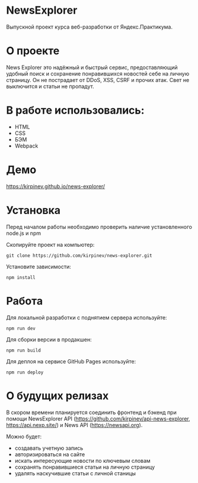 # NewsExplorer

Выпускной проект курса веб-разработки от Яндекс.Практикума.

# О проекте

News Explorer это надёжный и быстрый сервис, предоставляющий удобный поиск и сохранение понравившихся новостей себе на личную страницу. Он не пострадает от DDoS, XSS, CSRF и прочих атак. Свет не выключится и статьи не пропадут.

# В работе использовались:

- HTML
- CSS
- БЭМ
- Webpack

# Демо

https://kirpinev.github.io/news-explorer/

# Установка

Перед началом работы необходимо проверить наличие установленного node.js и npm

Скопируйте проект на компьютер:

```
git clone https://github.com/kirpinev/news-explorer.git
```

Установите зависимости:

```
npm install
```

# Работа

Для локальной разработки с поднятием сервера используйте:

```
npm run dev
```

Для сборки версии в продакшен:

```
npm run build
```

Для деплоя на сервисе GitHub Pages используйте:

```
npm run deploy
```

# О будущих релизах

В скором времени планируется соединить фронтенд и бэкенд при помощи
NewsExplorer API (https://github.com/kirpinev/api-news-explorer, https://api.nexp.site/) и News API (https://newsapi.org).

Можно будет:

- создавать учетную запись
- авторизироваться на сайте
- искать интересующие новости по ключевым словам
- сохранять понравившиеся статьи на личную страницу
- удалять наскучившие статьи с личной станицы
